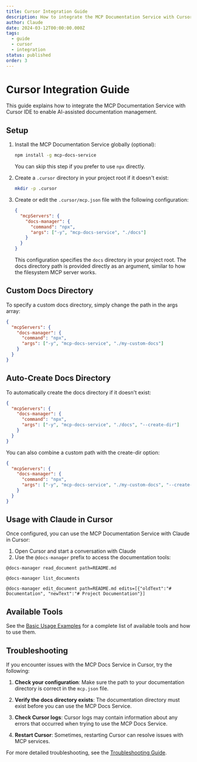 ```yaml
---
title: Cursor Integration Guide
description: How to integrate the MCP Documentation Service with Cursor
author: Claude
date: 2024-03-12T00:00:00.000Z
tags:
  - guide
  - cursor
  - integration
status: published
order: 3
---
```


# Cursor Integration Guide

This guide explains how to integrate the MCP Documentation Service with Cursor IDE to enable AI-assisted documentation management.

## Setup

1. Install the MCP Documentation Service globally (optional):

   ```bash
   npm install -g mcp-docs-service
   ```

   You can skip this step if you prefer to use `npx` directly.

2. Create a `.cursor` directory in your project root if it doesn't exist:

   ```bash
   mkdir -p .cursor
   ```

3. Create or edit the `.cursor/mcp.json` file with the following configuration:

   ```json
   {
     "mcpServers": {
       "docs-manager": {
         "command": "npx",
         "args": ["-y", "mcp-docs-service", "./docs"]
       }
     }
   }
   ```

   This configuration specifies the `docs` directory in your project root. The docs directory path is provided directly as an argument, similar to how the filesystem MCP server works.

## Custom Docs Directory

To specify a custom docs directory, simply change the path in the args array:

```json
{
  "mcpServers": {
    "docs-manager": {
      "command": "npx",
      "args": ["-y", "mcp-docs-service", "./my-custom-docs"]
    }
  }
}
```

## Auto-Create Docs Directory

To automatically create the docs directory if it doesn't exist:

```json
{
  "mcpServers": {
    "docs-manager": {
      "command": "npx",
      "args": ["-y", "mcp-docs-service", "./docs", "--create-dir"]
    }
  }
}
```

You can also combine a custom path with the create-dir option:

```json
{
  "mcpServers": {
    "docs-manager": {
      "command": "npx",
      "args": ["-y", "mcp-docs-service", "./my-custom-docs", "--create-dir"]
    }
  }
}
```

## Usage with Claude in Cursor

Once configured, you can use the MCP Documentation Service with Claude in Cursor:

1. Open Cursor and start a conversation with Claude
2. Use the `@docs-manager` prefix to access the documentation tools:

```
@docs-manager read_document path=README.md
```

```
@docs-manager list_documents
```

```
@docs-manager edit_document path=README.md edits=[{"oldText":"# Documentation", "newText":"# Project Documentation"}]
```

## Available Tools

See the [Basic Usage Examples](../examples/basic-usage.md) for a complete list of available tools and how to use them.

## Troubleshooting

If you encounter issues with the MCP Docs Service in Cursor, try the following:

1. **Check your configuration**: Make sure the path to your documentation directory is correct in the `mcp.json` file.

2. **Verify the docs directory exists**: The documentation directory must exist before you can use the MCP Docs Service.

3. **Check Cursor logs**: Cursor logs may contain information about any errors that occurred when trying to use the MCP Docs Service.

4. **Restart Cursor**: Sometimes, restarting Cursor can resolve issues with MCP services.

For more detailed troubleshooting, see the [Troubleshooting Guide](troubleshooting.md).
